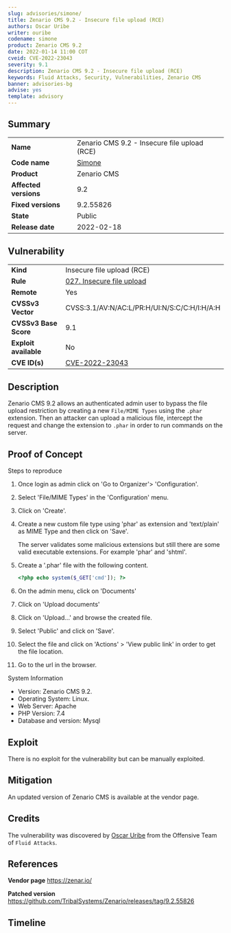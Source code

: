 ```yaml
---
slug: advisories/simone/
title: Zenario CMS 9.2 - Insecure file upload (RCE)
authors: Oscar Uribe
writer: ouribe
codename: simone
product: Zenario CMS 9.2
date: 2022-01-14 11:00 COT
cveid: CVE-2022-23043
severity: 9.1
description: Zenario CMS 9.2 - Insecure file upload (RCE)
keywords: Fluid Attacks, Security, Vulnerabilities, Zenario CMS
banner: advisories-bg
advise: yes
template: advisory
---
```


## Summary

|                       |                                                     |
| --------------------- | --------------------------------------------------- |
| **Name**              | Zenario CMS 9.2 - Insecure file upload (RCE)        |
| **Code name**         | [Simone](https://en.wikipedia.org/wiki/Nina_Simone) |
| **Product**           | Zenario CMS                                         |
| **Affected versions** | 9.2                                                 |
| **Fixed versions**    | 9.2.55826                                           |
| **State**             | Public                                              |
| **Release date**      | 2022-02-18                                          |

## Vulnerability

|                       |                                                                                         |
| --------------------- | --------------------------------------------------------------------------------------- |
| **Kind**              | Insecure file upload (RCE)                                                              |
| **Rule**              | [027. Insecure file upload](https://docs.fluidattacks.com/criteria/vulnerabilities/027) |
| **Remote**            | Yes                                                                                     |
| **CVSSv3 Vector**     | CVSS:3.1/AV:N/AC:L/PR:H/UI:N/S:C/C:H/I:H/A:H                                            |
| **CVSSv3 Base Score** | 9.1                                                                                     |
| **Exploit available** | No                                                                                      |
| **CVE ID(s)**         | [CVE-2022-23043](https://cve.mitre.org/cgi-bin/cvename.cgi?name=CVE-2022-23043)         |

## Description

Zenario CMS 9.2 allows an authenticated admin user to
bypass the file upload restriction by creating a new `File/MIME Types`
using the `.phar` extension. Then an attacker can upload a malicious
file, intercept the request and change the extension to `.phar` in order
to run commands on the server.

## Proof of Concept

Steps to reproduce

1. Once login as admin click on
   'Go to Organizer'> 'Configuration'.
2. Select 'File/MIME Types' in the 'Configuration' menu.
3. Click on 'Create'.
4. Create a new custom file type using 'phar' as extension
   and 'text/plain' as MIME Type and then click on 'Save'.

   The server validates some malicious extensions but still
   there are some valid executable extensions.
   For example 'phar' and 'shtml'.

5. Create a '.phar' file with the following content.

   ```php
   <?php echo system($_GET['cmd']); ?>
   ```

6. On the admin menu, click on 'Documents'
7. Click on 'Upload documents'
8. Click on 'Upload...' and browse the created file.
9. Select 'Public' and click on 'Save'.
10. Select the file and click on 'Actions' > 'View public link'
    in order to get the file location.
11. Go to the url in the browser.

System Information

* Version: Zenario CMS 9.2.
* Operating System: Linux.
* Web Server: Apache
* PHP Version: 7.4
* Database and version: Mysql

## Exploit

There is no exploit for the vulnerability but can be manually exploited.

## Mitigation

An updated version of Zenario CMS is available at the vendor page.

## Credits

The vulnerability was discovered by [Oscar
Uribe](https://co.linkedin.com/in/oscar-uribe-londo%C3%B1o-0b6534155) from the Offensive
Team of  `Fluid Attacks`.

## References

**Vendor page** <https://zenar.io/>

**Patched version** <https://github.com/TribalSystems/Zenario/releases/tag/9.2.55826>

## Timeline

<time-lapse
  discovered="2022-01-13"
  contacted="2022-01-13"
  replied="2022-01-14"
  confirmed=""
  patched="2022-02-08"
  disclosure="2022-02-18">
</time-lapse>
